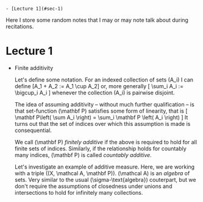     - [Lecture 1](#sec-1)

Here I store some random notes that I may or may note talk about during recitations.

# Lecture 1<a id="sec-1"></a>

-   <span class="underline">Finite additivity</span>
    
    Let's define some notation. For an indexed collection of sets \(A_i\) I can define \[A_1 + A_2 := A_1 \cup A_2\] or, more generally \[ \sum_i A_i := \bigcup_i A_i \] whenever the collection \(A_i\) is pairwise disjoint.
    
    The idea of assuming additivity &#x2013; without much further qualification &#x2013; is that set-function \(\mathbf P\) satisfies some form of linearity, that is \[ \mathbf P\left( \sum A_i \right) = \sum_i \mathbf P \left( A_i \right) \] It turns out that the set of indices over which this assumption is made is consequential.
    
    We call \(\mathbf P\) *finitely additive* if the above is required to hold for all finite sets of indices. Similarly, if the relationship holds for countably many indices, \(\mathbf P\) is called *countably additive*.
    
    Let's investigate an example of additive measure. Here, we are working with a triple \((X, \mathcal A, \mathbf P)\). \(\mathcal A\) is an *algebra* of sets. Very similar to the usual \(\sigma-\text{algebra}\) couterpart, but we don't require the assumptions of closedness under unions and intersections to hold for infinitely many collections.

```latex

```
